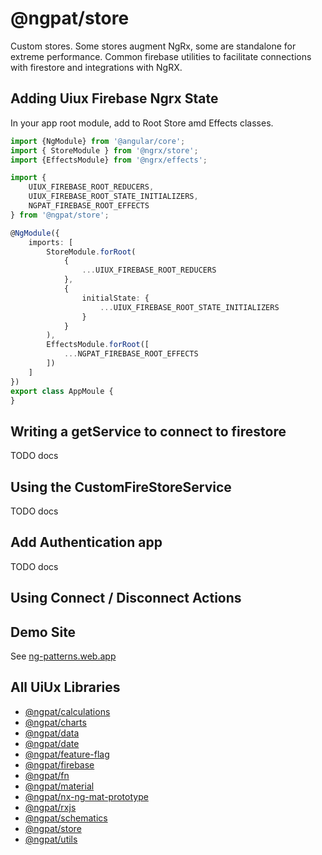 # @ngpat/store

Custom stores. Some stores augment NgRx, some are standalone for extreme performance. Common firebase utilities to facilitate connections with firestore and
integrations with NgRX.

## Adding Uiux Firebase Ngrx State

In your app root module, add to Root Store amd Effects classes.

```typescript
import {NgModule} from '@angular/core';
import { StoreModule } from '@ngrx/store';
import {EffectsModule} from '@ngrx/effects';

import {
    UIUX_FIREBASE_ROOT_REDUCERS,
    UIUX_FIREBASE_ROOT_STATE_INITIALIZERS,
    NGPAT_FIREBASE_ROOT_EFFECTS
} from '@ngpat/store';

@NgModule({
    imports: [
        StoreModule.forRoot(
            {
                ...UIUX_FIREBASE_ROOT_REDUCERS
            },
            {
                initialState: {
                    ...UIUX_FIREBASE_ROOT_STATE_INITIALIZERS
                }
            }
        ),
        EffectsModule.forRoot([
            ...NGPAT_FIREBASE_ROOT_EFFECTS
        ])
    ]
})
export class AppMoule {
}

```

## Writing a getService to connect to firestore
TODO docs

## Using the CustomFireStoreService
TODO docs

## Add Authentication app
TODO docs

## Using Connect / Disconnect Actions

## Demo Site

See [ng-patterns.web.app](https://ng-patterns.web.app/)

## All UiUx Libraries

- [@ngpat/calculations](https://ngpat-docs-calculations.web.app/index.html)
- [@ngpat/charts](https://ngpat-docs-charts.web.app/index.html)
- [@ngpat/data](https://ngpat-docs-data.web.app/index.html)
- [@ngpat/date](https://ngpat-docs-date.web.app/index.html)
- [@ngpat/feature-flag](https://ngpat-docs-feature-flag.web.app/index.html)
- [@ngpat/firebase](https://ngpat-docs-firebase.web.app/index.html)
- [@ngpat/fn](https://ngpat-docs-fn.web.app/index.html)
- [@ngpat/material](https://ngpat-docs-material.web.app/index.html)
- [@ngpat/nx-ng-mat-prototype](https://ngpat-docs-nx-ng-mat-prototype.web.app/index.html)
- [@ngpat/rxjs](https://ngpat-docs-rxjs.web.app/index.html)
- [@ngpat/schematics](https://ngpat-docs-schematics.web.app/index.html)
- [@ngpat/store](https://ngpat-docs-store.web.app/index.html)
- [@ngpat/utils](https://ngpat-docs-utils.web.app/index.html)
